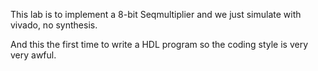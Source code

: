 This lab is to implement a 8-bit Seqmultiplier and we just simulate with vivado, no synthesis.

And this the first time to write a HDL program so the coding style is very very awful.
